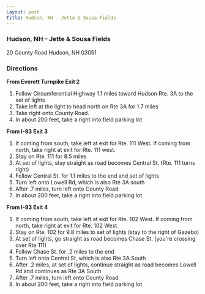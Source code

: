 ```yaml
---
Layout: post
Title: Hudson, NH – Jette & Sousa Fields
---
```

###  Hudson, NH – Jette & Sousa Fields
20 County Road Hudson, NH 03051

### Directions 
**From Everett Turnpike Exit 2**
1. Follow Circumferential Highway 1.1 miles toward Hudson Rte. 3A to the set of lights 
2. Take left at the light to head north on Rte 3A for 1.7 miles 
3. Take right onto County Road. 
4. In about 200 feet, take a right into field parking lot

**From I-93 Exit 3**
1. If coming from south, take left at exit for Rte. 111 West. If coming from north, take right at exit for Rte. 111 west. 
2. Stay on Rte. 111 for 8.5 miles 
3. At set of lights, stay straight as road becomes Central St. (Rte. 111 turns right) 
4. Follow Central St. for 1.1 miles to the end and set of lights 
5. Turn left onto Lowell Rd, which is also Rte 3A south 
6. After .7 miles, turn left onto County Road
7. In about 200 feet, take a right into field parking lot

**From I-93 Exit 4**
1. If coming from south, take left at exit for Rte. 102 West. If coming from north, take right at exit for Rte. 102 West. 
2. Stay on Rte. 102 for 9.8 miles to set of lights (stay to the right of Gazebo) 
3. At set of lights, go straight as road becomes Chase St. (you're crossing over Rte 111) 
4. Follow Chase St. for .2 miles to the end 
5. Turn left onto Central St, which is also Rte 3A South 
6. After .2 miles, at set of lights, continue straight as road becomes Lowell Rd and continues as Rte 3A South 
7. After .7 miles, turn left onto County Road
8. In about 200 feet, take a right into field parking lot 
 
